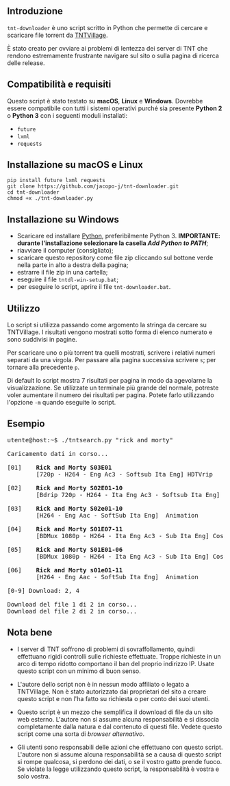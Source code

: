 ## Introduzione

`tnt-downloader` è uno script scritto in Python che permette di cercare e scaricare file torrent da [TNTVillage](http://tntvillage.scambioetico.org).

È stato creato per ovviare ai problemi di lentezza dei server di TNT che rendono estremamente frustrante navigare sul sito o sulla pagina di ricerca delle release.

## Compatibilità e requisiti

Questo script è stato testato su **macOS**, **Linux** e **Windows**. Dovrebbe essere compatibile con tutti i sistemi operativi purché sia presente **Python 2** o **Python 3** con i seguenti moduli installati:

* `future`
* `lxml`
* `requests`

## Installazione su macOS e Linux


```
pip install future lxml requests
git clone https://github.com/jacopo-j/tnt-downloader.git
cd tnt-downloader
chmod +x ./tnt-downloader.py
```

## Installazione su Windows

* Scaricare ed installare [Python](http://www.python.it/download/), preferibilmente Python 3. **IMPORTANTE: durante l'installazione selezionare la casella *Add Python to PATH***;
* riavviare il computer (consigliato);
* scaricare questo repository come file zip cliccando sul bottone verde nella parte in alto a destra della pagina;
* estrarre il file zip in una cartella;
* eseguire il file `tntdl-win-setup.bat`;
* per eseguire lo script, aprire il file `tnt-downloader.bat`.

## Utilizzo

Lo script si utilizza passando come argomento la stringa da cercare su TNTVillage. I risultati vengono mostrati sotto forma di elenco numerato e sono suddivisi in pagine.

Per scaricare uno o più torrent tra quelli mostrati, scrivere i relativi numeri separati da una virgola. Per passare alla pagina successiva scrivere `s`; per tornare alla precedente `p`.

Di default lo script mostra 7 risultati per pagina in modo da agevolarne la visualizzazione. Se utilizzate un terminale più grande del normale, potreste voler aumentare il numero dei risultati per pagina. Potete farlo utilizzando l'opzione `-m` quando eseguite lo script.

## Esempio

<pre>
utente@host:~$ ./tntsearch.py "rick and morty"

Caricamento dati in corso...

[01]	<b>Rick and Morty S03E01</b>
&nbsp;&nbsp;&nbsp;&nbsp;&nbsp;&nbsp;&nbsp;&nbsp;[720p - H264 - Eng Ac3 - Softsub Ita Eng] HDTVrip

[02]	<b>Rick and Morty S02E01-10</b>
&nbsp;&nbsp;&nbsp;&nbsp;&nbsp;&nbsp;&nbsp;&nbsp;[Bdrip 720p - H264 - Ita Eng Ac3 - Softsub Ita Eng]

[03]	<b>Rick and Morty S02e01-10</b>
&nbsp;&nbsp;&nbsp;&nbsp;&nbsp;&nbsp;&nbsp;&nbsp;[H264 - Eng Aac - SoftSub Ita Eng]  Animation

[04]	<b>Rick and Morty S01E07-11</b>
&nbsp;&nbsp;&nbsp;&nbsp;&nbsp;&nbsp;&nbsp;&nbsp;[BDMux 1080p - H264 - Ita Eng Ac3 - Sub Ita Eng] Cosmic horror

[05]	<b>Rick and Morty S01E01-06</b>
&nbsp;&nbsp;&nbsp;&nbsp;&nbsp;&nbsp;&nbsp;&nbsp;[BDMux 1080p - H264 - Ita Eng Ac3 - Sub Ita Eng] Cosmic horror

[06]	<b>Rick and Morty s01e01-11</b>
&nbsp;&nbsp;&nbsp;&nbsp;&nbsp;&nbsp;&nbsp;&nbsp;[H264 - Eng Aac - SoftSub Ita Eng]  Animation

[0-9] Download: 2, 4

Download del file 1 di 2 in corso...
Download del file 2 di 2 in corso...</pre>

## Nota bene

* I server di TNT soffrono di problemi di sovraffollamento, quindi effettuano rigidi controlli sulle richieste effettuate. Troppe richieste in un arco di tempo ridotto comportano il ban del proprio indirizzo IP. Usate questo script con un minimo di buon senso.


* L'autore dello script non è in nessun modo affiliato o legato a TNTVillage. Non è stato autorizzato dai proprietari del sito a creare questo script e non l'ha fatto su richiesta o per conto dei suoi utenti.


* Questo script è un mezzo che semplifica il download di file da un sito web esterno. L'autore non si assume alcuna responsabilità e si dissocia completamente dalla natura e dal contenuto di questi file. Vedete questo script come una sorta di *browser alternativo*.


* Gli utenti sono responsabili delle azioni che effettuano con questo script. L'autore non si assume alcuna responsabilità se a causa di questo script si rompe qualcosa, si perdono dei dati, o se il vostro gatto prende fuoco. Se violate la legge utilizzando questo script, la responsabilità è vostra e solo vostra.
